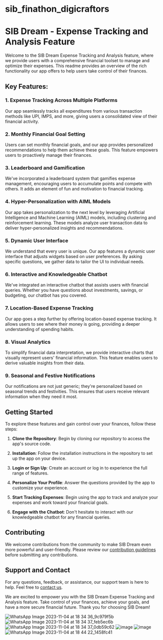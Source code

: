 # sib_finathon_digicraftors

# SIB Dream - Expense Tracking and Analysis Feature

Welcome to the SIB Dream Expense Tracking and Analysis feature, where we provide users with a comprehensive financial toolset to manage and optimize their expenses. This readme provides an overview of the rich functionality our app offers to help users take control of their finances.

## Key Features:

### 1. Expense Tracking Across Multiple Platforms
Our app seamlessly tracks all expenditures from various transaction methods like UPI, IMPS, and more, giving users a consolidated view of their financial activity.

### 2. Monthly Financial Goal Setting
Users can set monthly financial goals, and our app provides personalized recommendations to help them achieve these goals. This feature empowers users to proactively manage their finances.

### 3. Leaderboard and Gamification
We've incorporated a leaderboard system that gamifies expense management, encouraging users to accumulate points and compete with others. It adds an element of fun and motivation to financial tracking.

### 4. Hyper-Personalization with AIML Models
Our app takes personalization to the next level by leveraging Artificial Intelligence and Machine Learning (AIML) models, including clustering and reinforcement learning. These models analyze user transaction data to deliver hyper-personalized insights and recommendations.

### 5. Dynamic User Interface
We understand that every user is unique. Our app features a dynamic user interface that adjusts widgets based on user preferences. By asking specific questions, we gather data to tailor the UI to individual needs.

### 6. Interactive and Knowledgeable Chatbot
We've integrated an interactive chatbot that assists users with financial queries. Whether you have questions about investments, savings, or budgeting, our chatbot has you covered.

### 7. Location-Based Expense Tracking
Our app goes a step further by offering location-based expense tracking. It allows users to see where their money is going, providing a deeper understanding of spending habits.

### 8. Visual Analytics
To simplify financial data interpretation, we provide interactive charts that visually represent users' financial information. This feature enables users to derive valuable insights from their data.

### 9. Seasonal and Festive Notifications
Our notifications are not just generic; they're personalized based on seasonal trends and festivities. This ensures that users receive relevant information when they need it most.

## Getting Started
To explore these features and gain control over your finances, follow these steps:

1. **Clone the Repository**: Begin by cloning our repository to access the app's source code.

2. **Installation**: Follow the installation instructions in the repository to set up the app on your device.

3. **Login or Sign Up**: Create an account or log in to experience the full range of features.

4. **Personalize Your Profile**: Answer the questions provided by the app to customize your experience.

5. **Start Tracking Expenses**: Begin using the app to track and analyze your expenses and work toward your financial goals.

6. **Engage with the Chatbot**: Don't hesitate to interact with our knowledgeable chatbot for any financial queries.

## Contributing
We welcome contributions from the community to make SIB Dream even more powerful and user-friendly. Please review our [contribution guidelines](CONTRIBUTING.md) before submitting any contributions.

## Support and Contact
For any questions, feedback, or assistance, our support team is here to help. Feel free to [contact us](mailto:support@sibdream.com).

We are excited to empower you with the SIB Dream Expense Tracking and Analysis feature. Take control of your finances, achieve your goals, and have a more secure financial future. Thank you for choosing SIB Dream!

![WhatsApp Image 2023-11-04 at 18 34 36_9c979f5b](https://github.com/Sonia-DSilva0505/sib_finathon_digicraftors/assets/102247203/e3d873fd-95ea-4e1a-b746-ebfbb20bf730)
![WhatsApp Image 2023-11-04 at 18 34 37_feb5ec6b](https://github.com/Sonia-DSilva0505/sib_finathon_digicraftors/assets/102247203/9e62fff1-aaf8-4ab4-a0bf-bb259f508662)
![WhatsApp Image 2023-11-04 at 18 34 37_0db59c62](https://github.com/Sonia-DSilva0505/sib_finathon_digicraftors/assets/102247203/dd581f1c-fdd7-41f6-9b43-85c3d5d7b2a2)
![image](https://github.com/Sonia-DSilva0505/sib_finathon_digicraftors/assets/102247203/ffb8bb77-5963-44a1-a946-c6e8ac291fb6)
![image](https://github.com/Sonia-DSilva0505/sib_finathon_digicraftors/assets/102247203/ade1ac10-c17b-4f44-bb70-40624f8eb9c9)
![WhatsApp Image 2023-11-04 at 18 44 22_1458fc41](https://github.com/Sonia-DSilva0505/sib_finathon_digicraftors/assets/102247203/8b8779d0-f7d5-45e8-a2b9-8f19cc41e22d)


